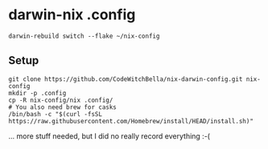 # darwin-nix .config

```
darwin-rebuild switch --flake ~/nix-config
```

## Setup

```
git clone https://github.com/CodeWitchBella/nix-darwin-config.git nix-config
mkdir -p .config
cp -R nix-config/nix .config/
# You also need brew for casks
/bin/bash -c "$(curl -fsSL https://raw.githubusercontent.com/Homebrew/install/HEAD/install.sh)"
```

... more stuff needed, but I did no really record everything :-(
